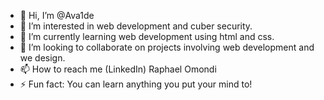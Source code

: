 - 👋 Hi, I’m @Ava1de
- 👀 I’m interested in web development and cuber security.
- 🌱 I’m currently learning web development using html and css.
- 💞️ I’m looking to collaborate on projects involving web development and we design.
- 📫 How to reach me (LinkedIn) Raphael Omondi
- ⚡ Fun fact: You can learn anything you put your mind to!

<!---
Ava1de/Ava1de is a ✨ special ✨ repository because its `README.md` (this file) appears on your GitHub profile.
You can click the Preview link to take a look at your changes.
--->
